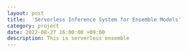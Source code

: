 ```yaml
---
layout: post
title:  'Serverless Inference System for Ensemble Models'
category: project
date: 2022-08-27 16:00:00 +09:00
description: This is serverless ensemble
---
```

